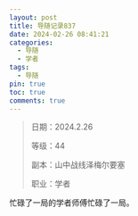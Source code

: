 ```yaml
---
layout: post
title: 导随记录837
date: 2024-02-26 08:41:21
categories:
  - 导随
  - 学者
tags:
  - 导随
pin: true
toc: true
comments: true
---
```

> 日期：2024.2.26
>
> 等级：44
>
> 副本：山中战线泽梅尔要塞
>
> 职业：学者

忙碌了一局的学者师傅忙碌了一局。